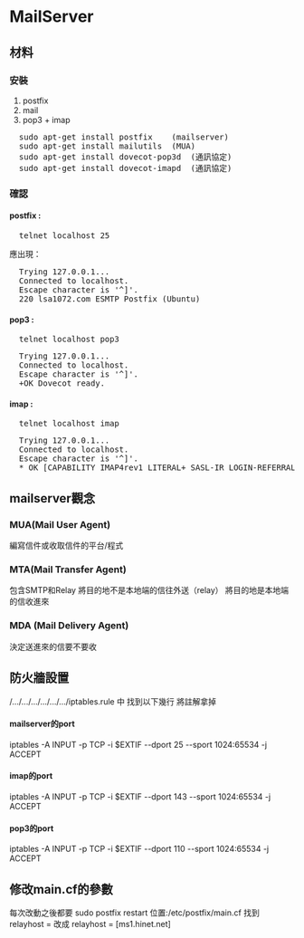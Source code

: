
# MailServer
## 材料
### 安裝
1. postfix
2. mail
3. pop3 + imap
<pre>
  sudo apt-get install postfix    (mailserver)
  sudo apt-get install mailutils  (MUA)
  sudo apt-get install dovecot-pop3d  (通訊協定)
  sudo apt-get install dovecot-imapd  (通訊協定)
</code></pre>
### 確認

#### postfix : 
<pre>
  telnet localhost 25
</code></pre>
應出現：
<pre>
  Trying 127.0.0.1...
  Connected to localhost.
  Escape character is '^]'.
  220 lsa1072.com ESMTP Postfix (Ubuntu)
</code></pre>
#### pop3 : 
<pre>
  telnet localhost pop3
</code></pre>
<pre>
  Trying 127.0.0.1...
  Connected to localhost.
  Escape character is '^]'.
  +OK Dovecot ready.
</code></pre>
#### imap : 
<pre>
  telnet localhost imap
</code></pre>
<pre>
  Trying 127.0.0.1...
  Connected to localhost.
  Escape character is '^]'.
  * OK [CAPABILITY IMAP4rev1 LITERAL+ SASL-IR LOGIN-REFERRALS ID ENABLE STARTTLS AUTH=PLAIN] Dovecot ready
</code></pre>

## mailserver觀念

### MUA(Mail User Agent)
編寫信件或收取信件的平台/程式
### MTA(Mail Transfer Agent)
包含SMTP和Relay
將目的地不是本地端的信往外送（relay）
將目的地是本地端的信收進來
### MDA (Mail Delivery Agent)
決定送進來的信要不要收

## 防火牆設置
/.../.../.../.../.../.../iptables.rule 中
找到以下幾行 將註解拿掉
#### mailserver的port
iptables -A INPUT -p TCP -i $EXTIF --dport  25  --sport 1024:65534 -j ACCEPT
#### imap的port
iptables -A INPUT -p TCP -i $EXTIF --dport 143  --sport 1024:65534 -j ACCEPT
#### pop3的port
iptables -A INPUT -p TCP -i $EXTIF --dport 110  --sport 1024:65534 -j ACCEPT

## 修改main.cf的參數
每次改動之後都要 sudo postfix restart
位置:/etc/postfix/main.cf
找到 relayhost =
改成 relayhost = [ms1.hinet.net]

